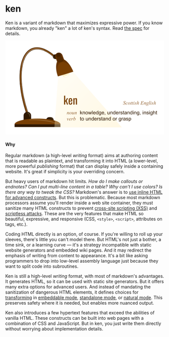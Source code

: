 # ken

Ken is a variant of markdown that maximizes expressive power. If you know markdown, you already "ken" a lot of ken's syntax. Read [the spec](spec) for details.


![definition](assets/definition.png)

#### Why

Regular markdown (a high-level *writing* format) aims at authoring content that is readable as plaintext, and transforming it into HTML (a lower-level, more powerful *publishing* format) that can display safely inside a containing website. It's great if simplicity is your overriding concern.

But heavy users of markdown hit limits. *How do I make callouts or endnotes? Can I put multi-line content in a table? Why can't I use colors? Is there any way to tweak the CSS?* Markdown's answer is to [use inline HTML for advanced constructs](https://daringfireball.net/projects/markdown/syntax#html). But this is problematic. Because most markdown processors assume you'll render inside a web site container, they must sanitize many HTML constructs to prevent [cross-site scripting (XSS)](https://owasp.org/www-community/attacks/xss/#) and [scriptless attacks](https://citeseerx.ist.psu.edu/viewdoc/download?doi=10.1.1.469.7647&rep=rep1&type=pdf). These are the very features that make HTML so beautiful, expressive, and responsive (CSS, `<style>`, `<script>`, attributes on tags, etc.).

Coding HTML directly is an option, of course. If you're willing to roll up your sleeves, there's little you can't model there. But HTML's not just a bother, a time sink, or a learning curve &mdash; it's a strategy incompatible with static website generators and embedded wiki pages. And it may redirect the emphasis of writing from content to appearance. It's a bit like asking programmers to drop into low-level assembly language just because they want to split code into subroutines.

Ken is still a high-level *writing* format, with most of markdown's advantages. It generates HTML, so it can be used with static site generators. But it offers many extra options for advanced users. And instead of mandating the sanitization of dangerous HTML elements, it defines choices for [transforming](glossary#transformation) in [embeddable mode](glossary#embeddable-mode), [standalone mode](glossary#standalone-mode), or [natural mode](glossary#natural-mode). This preserves safety where it is needed, but enables more nuanced output.

Ken also introduces a few hypertext features that exceed the abilities of vanilla HTML. These constructs can be built into web pages with a combination of CSS and JavaScript. But in ken, you just write them directly without worrying about implementation details.
